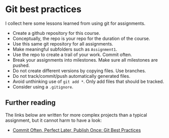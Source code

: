 # Git best practices

I collect here some lessons learned from using git for assignments. 

- Create a github repository for this course.
- Conceptually, the repo is your repo for the duration of the course.
- Use this same git repository for all assignments. 
- Make meaningful subfolders such as `Assignment1`.
- Use the repo to create a trail of your work. Commit often.
- Break your assignments into milestones. Make sure all milestones are pushed.
- Do not create different versions by copying files. Use branches.
- Do not track/commit/push automatically generated files. 
- Avoid unthinking use of `git add *`. Only add files that should be tracked. 
- Consider using a `.gitignore`.

## Further reading

The links below are written for more complex projects than a typical assignment, but it cannot harm to have a look:

- [Commit Often, Perfect Later, Publish Once: Git Best Practices](https://sethrobertson.github.io/GitBestPractices/)

